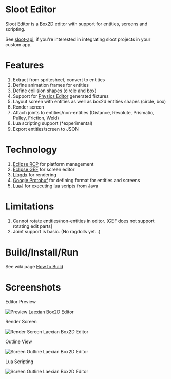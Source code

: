Sloot Editor
====================

Sloot Editor is a [Box2D](http://box2d.org/) editor with support for entities, screens and scripting.

See [sloot-api](https://github.com/hemantasapkota/sloot-api), if you're interested in integrating sloot projects
in your custom app.

Features
===================
1. Extract from spritesheet, convert to entities
2. Define animation frames for entities
3. Define collision shapes (circle and box)
4. Support for [Physics Editor](http://www.aurelienribon.com/blog/projects/physics-body-editor/) generated fixtures 
5. Layout screen with entities as well as box2d entities shapes (circle, box)
6. Render screen
7. Attach joints to entities/non-entities (Distance, Revolute, Prismatic, Pulley, Friction, Weld)
8. Lua scripting support (*experimental)
9. Export entities/screen to JSON

Technology
====================
1. [Eclipse RCP](http://www.eclipse.org/home/categories/rcp.php) for platform management
2. [Eclipse GEF](https://github.com/eclipse/gef) for screen editor
3. [Libgdx](https://github.com/libgdx/libgdx) for rendering
4. [Google Protobuf](https://code.google.com/p/protobuf/) for defining format for entities and screens
5. [LuaJ](http://luaj.org/luaj/README.html) for executing lua scripts from Java

Limitations
====================
1. Cannot rotate entities/non-entities in editor. [GEF does not support rotating edit parts]
2. Joint support is basic. (No ragdolls yet...)

Build/Install/Run
====================

See wiki page [How to Build](https://github.com/hemantasapkota/Laexian_Box2D_Editor/wiki/How-to-Build)

Screenshots
===========
Editor Preview

![Preview Laexian Box2D Editor](https://raw.github.com/hemantasapkota/Laexian_Box2D_Editor/master/screenshots/EdPreview.png)

Render Screen

![Render Screen Laexian Box2D Editor](https://raw.github.com/hemantasapkota/Laexian_Box2D_Editor/master/screenshots/EdRender.png)

Outline View

![Screen Outline Laexian Box2D Editor](https://raw.github.com/hemantasapkota/Laexian_Box2D_Editor/master/screenshots/EdOutline.png)

Lua Scripting

![Screen Outline Laexian Box2D Editor](https://raw.github.com/hemantasapkota/Laexian_Box2D_Editor/master/screenshots/EdLuaScript.png)

